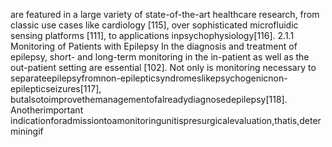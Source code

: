 are featured in a large variety of state-of-the-art healthcare research, from classic use cases
like cardiology [115], over sophisticated microfluidic sensing platforms [111], to applications
inpsychophysiology[116].
2.1.1 Monitoring of Patients with Epilepsy
In the diagnosis and treatment of epilepsy, short- and long-term monitoring in the in-patient
as well as the out-patient setting are essential [102]. Not only is monitoring necessary to
separateepilepsyfromnon-epilepticsyndromeslikepsychogenicnon-epilepticseizures[117],
butalsotoimprovethemanagementofalreadydiagnosedepilepsy[118]. Anotherimportant
indicationforadmissiontoamonitoringunitispresurgicalevaluation,thatis,determiningif